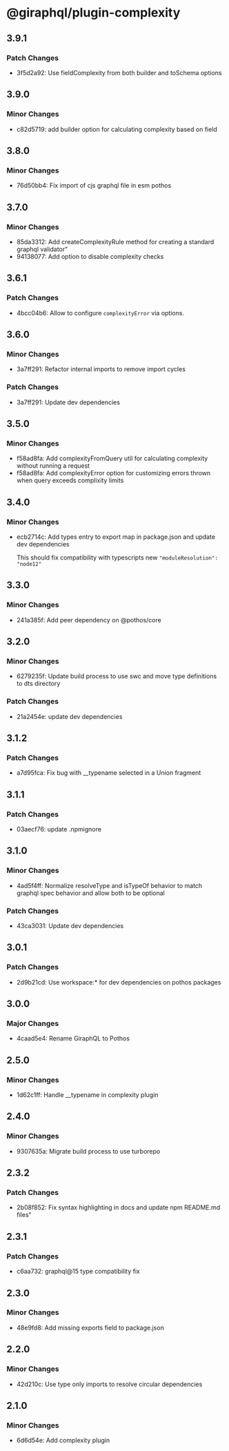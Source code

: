 # @giraphql/plugin-complexity

## 3.9.1

### Patch Changes

- 3f5d2a92: Use fieldComplexity from both builder and toSchema options

## 3.9.0

### Minor Changes

- c82d5719: add builder option for calculating complexity based on field

## 3.8.0

### Minor Changes

- 76d50bb4: Fix import of cjs graphql file in esm pothos

## 3.7.0

### Minor Changes

- 85da3312: Add createComplexityRule method for creating a standard graphql validator"
- 94138077: Add option to disable complexity checks

## 3.6.1

### Patch Changes

- 4bcc04b6: Allow to configure `complexityError` via options.

## 3.6.0

### Minor Changes

- 3a7ff291: Refactor internal imports to remove import cycles

### Patch Changes

- 3a7ff291: Update dev dependencies

## 3.5.0

### Minor Changes

- f58ad8fa: Add complexityFromQuery util for calculating complexity without running a request
- f58ad8fa: Add complexityError option for customizing errors thrown when query exceeds complixity
  limits

## 3.4.0

### Minor Changes

- ecb2714c: Add types entry to export map in package.json and update dev dependencies

  This should fix compatibility with typescripts new `"moduleResolution": "node12"`

## 3.3.0

### Minor Changes

- 241a385f: Add peer dependency on @pothos/core

## 3.2.0

### Minor Changes

- 6279235f: Update build process to use swc and move type definitions to dts directory

### Patch Changes

- 21a2454e: update dev dependencies

## 3.1.2

### Patch Changes

- a7d95fca: Fix bug with \_\_typename selected in a Union fragment

## 3.1.1

### Patch Changes

- 03aecf76: update .npmignore

## 3.1.0

### Minor Changes

- 4ad5f4ff: Normalize resolveType and isTypeOf behavior to match graphql spec behavior and allow
  both to be optional

### Patch Changes

- 43ca3031: Update dev dependencies

## 3.0.1

### Patch Changes

- 2d9b21cd: Use workspace:\* for dev dependencies on pothos packages

## 3.0.0

### Major Changes

- 4caad5e4: Rename GiraphQL to Pothos

## 2.5.0

### Minor Changes

- 1d62c1ff: Handle \_\_typename in complexity plugin

## 2.4.0

### Minor Changes

- 9307635a: Migrate build process to use turborepo

## 2.3.2

### Patch Changes

- 2b08f852: Fix syntax highlighting in docs and update npm README.md files"

## 2.3.1

### Patch Changes

- c6aa732: graphql@15 type compatibility fix

## 2.3.0

### Minor Changes

- 48e9fd8: Add missing exports field to package.json

## 2.2.0

### Minor Changes

- 42d210c: Use type only imports to resolve circular dependencies

## 2.1.0

### Minor Changes

- 6d6d54e: Add complexity plugin
